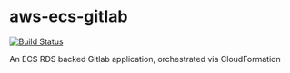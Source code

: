 # aws-ecs-gitlab
[![Build Status](https://travis-ci.org/dcrbsltd/aws-ecs-gitlab.svg?branch=master)](https://travis-ci.org/dcrbsltd/aws-ecs-gitlab)

An ECS RDS backed Gitlab application, orchestrated via CloudFormation
